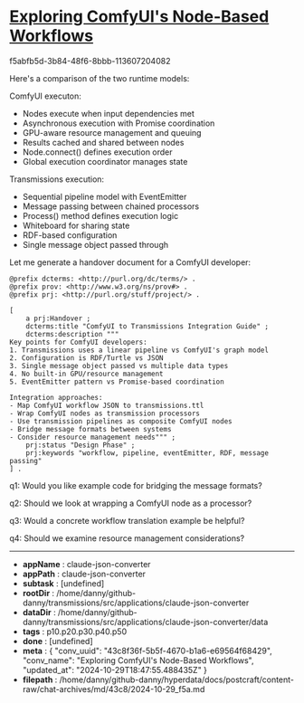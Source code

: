 # [Exploring ComfyUI's Node-Based Workflows](https://claude.ai/chat/43c8f36f-5b5f-4670-b1a6-e69564f68429)

f5abfb5d-3b84-48f6-8bbb-113607204082

 Here's a comparison of the two runtime models:

ComfyUI executon:
- Nodes execute when input dependencies met
- Asynchronous execution with Promise coordination
- GPU-aware resource management and queuing
- Results cached and shared between nodes
- Node.connect() defines execution order
- Global execution coordinator manages state

Transmissions execution:
- Sequential pipeline model with EventEmitter
- Message passing between chained processors
- Process() method defines execution logic
- Whiteboard for sharing state
- RDF-based configuration
- Single message object passed through

Let me generate a handover document for a ComfyUI developer:

```turtle
@prefix dcterms: <http://purl.org/dc/terms/> .
@prefix prov: <http://www.w3.org/ns/prov#> .
@prefix prj: <http://purl.org/stuff/project/> .

[
    a prj:Handover ;
    dcterms:title "ComfyUI to Transmissions Integration Guide" ;
    dcterms:description """
Key points for ComfyUI developers:
1. Transmissions uses a linear pipeline vs ComfyUI's graph model
2. Configuration is RDF/Turtle vs JSON 
3. Single message object passed vs multiple data types
4. No built-in GPU/resource management
5. EventEmitter pattern vs Promise-based coordination

Integration approaches:
- Map ComfyUI workflow JSON to transmissions.ttl
- Wrap ComfyUI nodes as transmission processors
- Use transmission pipelines as composite ComfyUI nodes
- Bridge message formats between systems
- Consider resource management needs""" ;
    prj:status "Design Phase" ;
    prj:keywords "workflow, pipeline, eventEmitter, RDF, message passing" 
] .
```

q1: Would you like example code for bridging the message formats?

q2: Should we look at wrapping a ComfyUI node as a processor?

q3: Would a concrete workflow translation example be helpful?

q4: Should we examine resource management considerations?

---

* **appName** : claude-json-converter
* **appPath** : claude-json-converter
* **subtask** : [undefined]
* **rootDir** : /home/danny/github-danny/transmissions/src/applications/claude-json-converter
* **dataDir** : /home/danny/github-danny/transmissions/src/applications/claude-json-converter/data
* **tags** : p10.p20.p30.p40.p50
* **done** : [undefined]
* **meta** : {
  "conv_uuid": "43c8f36f-5b5f-4670-b1a6-e69564f68429",
  "conv_name": "Exploring ComfyUI's Node-Based Workflows",
  "updated_at": "2024-10-29T18:47:55.488435Z"
}
* **filepath** : /home/danny/github-danny/hyperdata/docs/postcraft/content-raw/chat-archives/md/43c8/2024-10-29_f5a.md